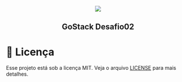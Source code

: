 <p align="center">
<img align="center" src="https://github.com/Rocketseat/bootcamp-gostack-desafio-02/blob/master/.github/logo.png">
</p>
<h2 align="center">GoStack Desafio02<h2>


# :pencil: Licença

Esse projeto está sob a licença MIT. Veja o arquivo [LICENSE](https://github.com/Rocketseat/bootcamp-gostack-desafio-02/blob/master/LICENSE.md) para mais detalhes.

